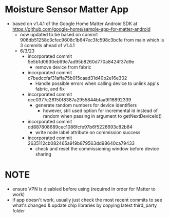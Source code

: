 # Moisture Sensor Matter App

- based on v1.4.1 of the Google Home Matter Android SDK at https://github.com/google-home/sample-app-for-matter-android
  - now updated to be based on commit 906db51258c3cfec9608c1b647ec3fc598c3bcfe from main which is 3 commits ahead of v1.4.1
  - 6/3/23
    - incorporated commit 5e5b1d0930eb99e7ad95b8260d770a8424f37d9e
      - remove device from fabric
    - incorporated commit c7bedccfaf31affa75b015caad31d40b2e16e302
      - Handle possible errors when calling device to unlink app's fabric, and fix
    - incorporated commit dcc0377c26150f8387a2955844bfaa9f16892339
      - generate random numbers for device identifiers
        - however, still used option for incremental id instead of random when passing in argument to getNextDeviceId()
    - incorporated commit dd887808689cec1086fcfe97b6f5226693c82b84
      - write node label attribute on commission success
    - incorporated commit 2635112cb082465a919b879563dd98640ca79433
      - check and reset the commissioning window before device sharing

# NOTE
- ensure VPN is disabled before using (required in order for Matter to work)
- if app doesn't work, usually just check the most recent commits to see what's changed & update chip libraries by copying latest third_party folder
